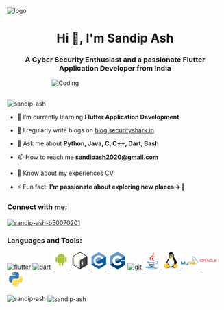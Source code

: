 ![logo](https://github.com/Sandip-Ash/Sandip-Ash/blob/main/New_Github_banner.gif)

<h1 align="center">Hi 👋, I'm Sandip Ash</h1>
<h3 align="center">A Cyber Security Enthusiast and a passionate Flutter Application Developer from India</h3>
<img align="right" alt="Coding" width="400" src="https://rajacepat.com/assets/frontend/img/webdev.gif">

<br>
<br>
<p align="left"> <img src="https://komarev.com/ghpvc/?username=sandip-ash&label=Profile%20views&color=0e75b6&style=flat" alt="sandip-ash" /> </p>

- 🌱 I’m currently learning **Flutter Application Development**

- 📝 I regularly write blogs on [blog.securityshark.in](https://blog.securityshark.in/author/sandipash/)

- 💬 Ask me about **Python, Java, C, C++, Dart, Bash**

- 📫 How to reach me **sandipash2020@gmail.com**

- 📄 Know about my experiences [CV](https://drive.google.com/file/d/1FU26IEPlL_puQMNan2Ym1Cqiydwrzik8/view?usp=sharing)

- ⚡ Fun fact: **I'm passionate about exploring new places** ✈️🚆

<h3 align="left">Connect with me:</h3>
<p align="left">
<a href="https://linkedin.com/in/sandip-ash-b50070201" target="blank"><img align="center" src="https://raw.githubusercontent.com/rahuldkjain/github-profile-readme-generator/master/src/images/icons/Social/linked-in-alt.svg" alt="sandip-ash-b50070201" height="30" width="40" /></a>
<!--
<a href="https://fb.com/sandip ash" target="blank"><img align="center" src="https://raw.githubusercontent.com/rahuldkjain/github-profile-readme-generator/master/src/images/icons/Social/facebook.svg" alt="sandip ash" height="30" width="40" /></a>
<a href="https://instagram.com/sandip__ash" target="blank"><img align="center" src="https://raw.githubusercontent.com/rahuldkjain/github-profile-readme-generator/master/src/images/icons/Social/instagram.svg" alt="sandip__ash" height="30" width="40" /></a>
  -->
</p>

<h3 align="left">Languages and Tools:</h3>
<p align="left"> 
<a href="https://flutter.dev" target="_blank" rel="noreferrer"> <img src="https://www.vectorlogo.zone/logos/flutterio/flutterio-icon.svg" alt="flutter" width="40" height="40"/> </a>
<a href="https://dart.dev" target="_blank" rel="noreferrer"> <img src="https://www.vectorlogo.zone/logos/dartlang/dartlang-icon.svg" alt="dart" width="40" height="40"/> </a>
<a href="https://developer.android.com" target="_blank" rel="noreferrer"> <img src="https://raw.githubusercontent.com/devicons/devicon/master/icons/android/android-original-wordmark.svg" alt="android" width="40" height="40"/> 
<a href="https://www.gnu.org/software/bash/" target="_blank" rel="noreferrer"> <img src="https://github.com/Sandip-Ash/Sandip-Ash/blob/main/bash_logo.svg" alt="bash" width="40" height="40"/> </a> 
<a href="https://www.cprogramming.com/" target="_blank" rel="noreferrer"> <img src="https://raw.githubusercontent.com/devicons/devicon/master/icons/c/c-original.svg" alt="c" width="40" height="40"/> </a> 
<a href="https://www.w3schools.com/cpp/" target="_blank" rel="noreferrer"> <img src="https://raw.githubusercontent.com/devicons/devicon/master/icons/cplusplus/cplusplus-original.svg" alt="cplusplus" width="40" height="40"/> </a> 
<a href="https://git-scm.com/" target="_blank" rel="noreferrer"> <img src="https://www.vectorlogo.zone/logos/git-scm/git-scm-icon.svg" alt="git" width="40" height="40"/> </a> 
<a href="https://www.java.com" target="_blank" rel="noreferrer"> <img src="https://raw.githubusercontent.com/devicons/devicon/master/icons/java/java-original.svg" alt="java" width="40" height="40"/> </a> 
<a href="https://www.linux.org/" target="_blank" rel="noreferrer"> <img src="https://raw.githubusercontent.com/devicons/devicon/master/icons/linux/linux-original.svg" alt="linux" width="40" height="40"/> </a> 
<a href="https://www.mysql.com/" target="_blank" rel="noreferrer"> <img src="https://raw.githubusercontent.com/devicons/devicon/master/icons/mysql/mysql-original-wordmark.svg" alt="mysql" width="40" height="40"/> </a> 
<a href="https://www.oracle.com/" target="_blank" rel="noreferrer"> <img src="https://raw.githubusercontent.com/devicons/devicon/master/icons/oracle/oracle-original.svg" alt="oracle" width="40" height="40"/> </a> 
<a href="https://www.python.org" target="_blank" rel="noreferrer"> <img src="https://raw.githubusercontent.com/devicons/devicon/master/icons/python/python-original.svg" alt="python" width="40" height="40"/> </a> 
</p>

<p><img align="left" src="https://github-readme-stats.vercel.app/api/top-langs?username=sandip-ash&show_icons=true&locale=en&layout=compact" alt="sandip-ash" /></p>

<p>&nbsp;<img align="center" src="https://github-readme-stats.vercel.app/api?username=sandip-ash&show_icons=true&locale=en" alt="sandip-ash" /></p>

